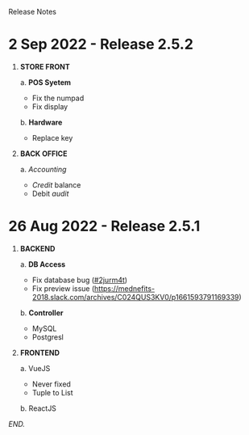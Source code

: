 Release Notes

# 2 Sep 2022 - Release 2.5.2

1. **STORE FRONT**

    a. **POS Syetem**
    
    - Fix the numpad
    - Fix display
    
    b. **Hardware**
    
    - Replace key
    
2. **BACK OFFICE**

    a. _Accounting_
    
    - _Credit_ balance
    - Debit _audit_

# 26 Aug 2022 - Release 2.5.1

1. **BACKEND**

    a. **DB Access**

    - Fix database bug ([#2jurm4t](https://app.clickup.com/t/2jurm4t))
    - Fix preview issue (https://mednefits-2018.slack.com/archives/C024QUS3KV0/p1661593791169339)
    
    b. **Controller**
    
    - MySQL
    - Postgresl
    
2. **FRONTEND**
 
    a. VueJS
    
    - Never fixed
    - Tuple to List
    
    b. ReactJS
    
*END.*
